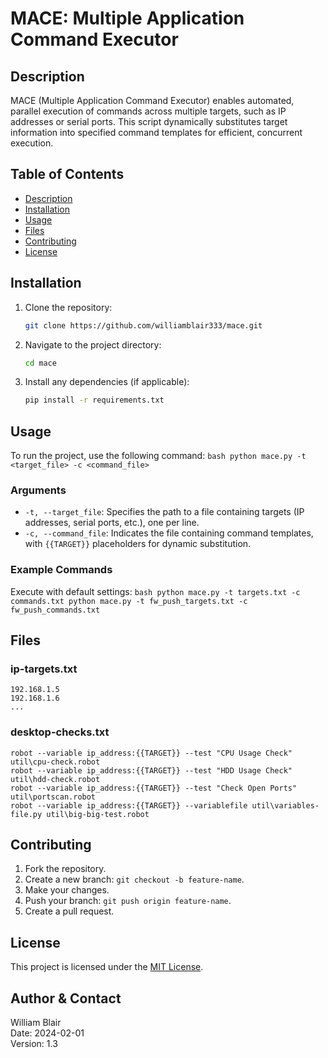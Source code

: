 # MACE: Multiple Application Command Executor

## Description
MACE (Multiple Application Command Executor) enables automated, parallel execution of commands across multiple targets, such as IP addresses or serial ports. This script dynamically substitutes target information into specified command templates for efficient, concurrent execution.

## Table of Contents
- [Description](#description)
- [Installation](#installation)
- [Usage](#usage)
- [Files](#files)
- [Contributing](#contributing)
- [License](#license)

## Installation
1. Clone the repository:
    ```bash
    git clone https://github.com/williamblair333/mace.git
    ```
2. Navigate to the project directory:
    ```bash
    cd mace
    ```
3. Install any dependencies (if applicable):
    ```bash
    pip install -r requirements.txt
    ```

## Usage
To run the project, use the following command:
    ```bash
    python mace.py -t <target_file> -c <command_file>
    ```

### Arguments
- `-t, --target_file`: Specifies the path to a file containing targets (IP addresses, serial ports, etc.), one per line.
- `-c, --command_file`: Indicates the file containing command templates, with `{{TARGET}}` placeholders for dynamic substitution.

### Example Commands
Execute with default settings:
    ```bash
    python mace.py -t targets.txt -c commands.txt
    python mace.py -t fw_push_targets.txt -c fw_push_commands.txt
    ```

## Files

### ip-targets.txt
    192.168.1.5
    192.168.1.6
    ...

### desktop-checks.txt
    robot --variable ip_address:{{TARGET}} --test "CPU Usage Check" util\cpu-check.robot
    robot --variable ip_address:{{TARGET}} --test "HDD Usage Check" util\hdd-check.robot
    robot --variable ip_address:{{TARGET}} --test "Check Open Ports" util\portscan.robot
    robot --variable ip_address:{{TARGET}} --variablefile util\variables-file.py util\big-big-test.robot

## Contributing
1. Fork the repository.
2. Create a new branch: `git checkout -b feature-name`.
3. Make your changes.
4. Push your branch: `git push origin feature-name`.
5. Create a pull request.

## License
This project is licensed under the [MIT License](LICENSE).

## Author & Contact
William Blair  
Date: 2024-02-01  
Version: 1.3
